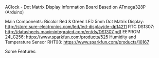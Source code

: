 AClock - Dot Matrix Display Information Board
Based on ATmega328P (Arduino)

Main Components:
Bicolor Red & Green LED 5mm Dot Matrix Display: http://store.sure-electronics.com/led/led-display/de-dp14211
RTC DS1307: http://datasheets.maximintegrated.com/en/ds/DS1307.pdf
EEPROM 24LC256: https://www.sparkfun.com/products/525
Humidity and Temperature Sensor RHT03: https://www.sparkfun.com/products/10167

Some Features:

